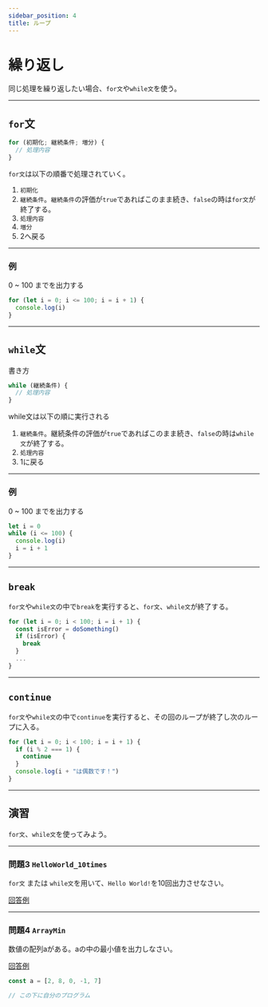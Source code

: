 ```yaml
---
sidebar_position: 4
title: ループ
---
```


# 繰り返し

同じ処理を繰り返したい場合、`for文`や`while文`を使う。

---

## `for`文

```javascript
for (初期化; 継続条件; 増分) {
  // 処理内容
}
```
`for文`は以下の順番で処理されていく。

1. `初期化`
2. `継続条件`。`継続条件`の評価が`true`であればこのまま続き、`false`の時は`for文`が終了する。 
4. `処理内容`
5. `増分`
6. 2へ戻る

---

### 例

0 ~ 100 までを出力する

```javascript
for (let i = 0; i <= 100; i = i + 1) {
  console.log(i)
}
```

---

## `while`文

書き方
```javascript
while (継続条件) {
  // 処理内容
}
```

while文は以下の順に実行される

1. `継続条件`。継続条件の評価が`true`であればこのまま続き、`false`の時は`while文`が終了する。
2. `処理内容`
3. 1に戻る

---

### 例

0 ~ 100 までを出力する

```javascript
let i = 0
while (i <= 100) {
  console.log(i)
  i = i + 1
}
```

---

## `break`

`for文`や`while文`の中で`break`を実行すると、`for文`、`while文`が終了する。

```javascript
for (let i = 0; i < 100; i = i + 1) {
  const isError = doSomething()
  if (isError) {
    break
  }
  ...
}
```

---

## `continue`

`for文`や`while文`の中で`continue`を実行すると、その回のループが終了し次のループに入る。

```javascript
for (let i = 0; i < 100; i = i + 1) {
  if (i % 2 === 1) {
    continue
  }
  console.log(i + "は偶数です！")
}
```

---

## 演習

`for文`、`while文`を使ってみよう。

---

### 問題3 `HelloWorld_10times`

`for文` または `while文`を用いて、`Hello World!`を10回出力させなさい。

[回答例](https://github.com/eraser5th/AizuHack-Web/blob/master/lec1/ex03_HelloWorld_10times/HelloWorld_10times.js)

---

### 問題4 `ArrayMin`

数値の配列aがある。aの中の最小値を出力しなさい。

[回答例](https://github.com/eraser5th/AizuHack-Web/tree/master/lec1/ex04_ArrayMin/ArrayMin.js)

```javascript
const a = [2, 8, 0, -1, 7]

// この下に自分のプログラム
```
